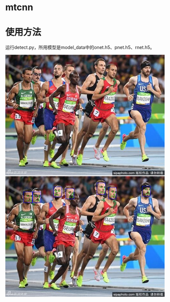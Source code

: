 # mtcnn

# 使用方法
运行detect.py，所用模型是model_data中的onet.h5、pnet.h5、rnet.h5。  

![原图Before](/img/test1.jpg)  
![处理后的图](/img/out.jpg)  

